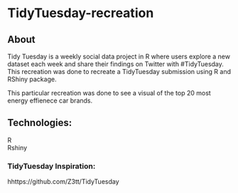 # TidyTuesday-recreation

## About 
Tidy Tuesday is a weekly social data project in R where users explore a new dataset each week and share their findings on Twitter with #TidyTuesday.
This recreation was done to recreate a TidyTuesday submission using R and RShiny package.

This particular recreation was done to see a visual of the top 20 most energy effienece car brands.

## Technologies:
R
<br/>Rshiny


### TidyTuesday Inspiration:
hhttps://github.com/Z3tt/TidyTuesday
